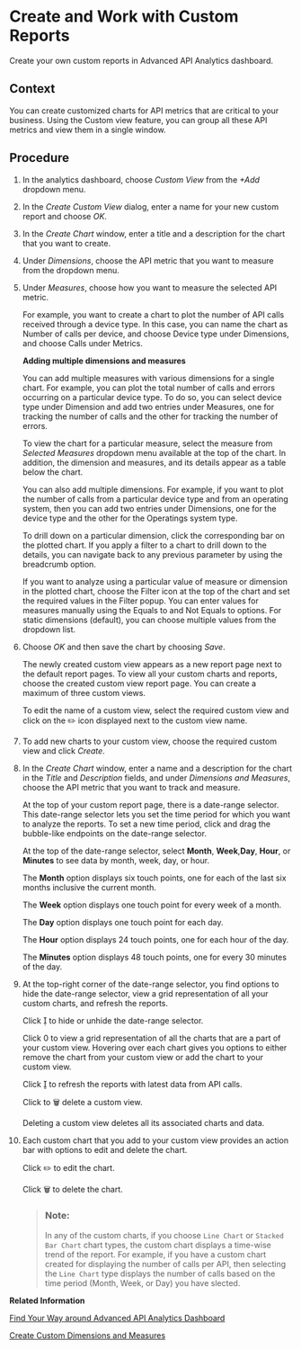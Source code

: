 <!-- loiodaf54fdbd2b34afba52833e8f896eb40 -->

<link rel="stylesheet" type="text/css" href="../css/sap-icons.css"/>

# Create and Work with Custom Reports

Create your own custom reports in Advanced API Analytics dashboard.



## Context

You can create customized charts for API metrics that are critical to your business. Using the Custom view feature, you can group all these API metrics and view them in a single window.



## Procedure

1.  In the analytics dashboard, choose *Custom View* from the *\+Add* dropdown menu.

2.  In the *Create Custom View* dialog, enter a name for your new custom report and choose *OK*.

3.  In the *Create Chart* window, enter a title and a description for the chart that you want to create.

4.  Under *Dimensions*, choose the API metric that you want to measure from the dropdown menu.

5.  Under *Measures*, choose how you want to measure the selected API metric.

    For example, you want to create a chart to plot the number of API calls received through a device type. In this case, you can name the chart as Number of calls per device, and choose Device type under Dimensions, and choose Calls under Metrics.

    **Adding multiple dimensions and measures**

    You can add multiple measures with various dimensions for a single chart. For example, you can plot the total number of calls and errors occurring on a particular device type. To do so, you can select device type under Dimension and add two entries under Measures, one for tracking the number of calls and the other for tracking the number of errors.

    To view the chart for a particular measure, select the measure from *Selected Measures* dropdown menu available at the top of the chart. In addition, the dimension and measures, and its details appear as a table below the chart.

    You can also add multiple dimensions. For example, if you want to plot the number of calls from a particular device type and from an operating system, then you can add two entries under Dimensions, one for the device type and the other for the Operatings system type.

    To drill down on a particular dimension, click the corresponding bar on the plotted chart. If you apply a filter to a chart to drill down to the details, you can navigate back to any previous parameter by using the breadcrumb option.

    If you want to analyze using a particular value of measure or dimension in the plotted chart, choose the Filter icon at the top of the chart and set the required values in the Filter popup. You can enter values for measures manually using the Equals to and Not Equals to options. For static dimensions \(default\), you can choose multiple values from the dropdown list.

6.  Choose *OK* and then save the chart by choosing *Save*.

    The newly created custom view appears as a new report page next to the default report pages. To view all your custom charts and reports, choose the created custom view report page. You can create a maximum of three custom views.

    To edit the name of a custom view, select the required custom view and click on the :pencil2: icon displayed next to the custom view name.

7.  To add new charts to your custom view, choose the required custom view and click *Create*.

8.  In the *Create Chart* window, enter a name and a description for the chart in the *Title* and *Description* fields, and under *Dimensions and Measures*, choose the API metric that you want to track and measure.

    At the top of your custom report page, there is a date-range selector. This date-range selector lets you set the time period for which you want to analyze the reports. To set a new time period, click and drag the bubble-like endpoints on the date-range selector.

    At the top of the date-range selector, select **Month**, **Week**,**Day**, **Hour**, or **Minutes** to see data by month, week, day, or hour.

    The **Month** option displays six touch points, one for each of the last six months inclusive the current month.

    The **Week** option displays one touch point for every week of a month.

    The **Day** option displays one touch point for each day.

    The **Hour** option displays 24 touch points, one for each hour of the day.

    The **Minutes** option displays 48 touch points, one for every 30 minutes of the day.

9.  At the top-right corner of the date-range selector, you find options to hide the date-range selector, view a grid representation of all your custom charts, and refresh the reports.

    Click <span class="SAP-icons-V5"></span> to hide or unhide the date-range selector.

    Click <span class="SAP-icons-V5"></span> to view a grid representation of all the charts that are a part of your custom view. Hovering over each chart gives you options to either remove the chart from your custom view or add the chart to your custom view.

    Click <span class="SAP-icons-V5"></span> to refresh the reports with latest data from API calls.

    Click to :wastebasket: delete a custom view.

    Deleting a custom view deletes all its associated charts and data.

10. Each custom chart that you add to your custom view provides an action bar with options to edit and delete the chart.

    Click :pencil2: to edit the chart.

    Click :wastebasket: to delete the chart.

    > ### Note:  
    > In any of the custom charts, if you choose `Line Chart` or `Stacked Bar Chart` chart types, the custom chart displays a time-wise trend of the report. For example, if you have a custom chart created for displaying the number of calls per API, then selecting the `Line Chart` type displays the number of calls based on the time period \(Month, Week, or Day\) you have slected.


**Related Information**  


[Find Your Way around Advanced API Analytics Dashboard](find-your-way-around-advanced-api-analytics-dashboard-1f96ba3.md "")

[Create Custom Dimensions and Measures](create-custom-dimensions-and-measures-ba211be.md "Capture and analyze data using custom dimensions and custom measures.")

